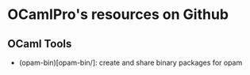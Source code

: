 # OCamlPro's resources on Github

## OCaml Tools

* (opam-bin)[opam-bin/]: create and share binary packages for opam


